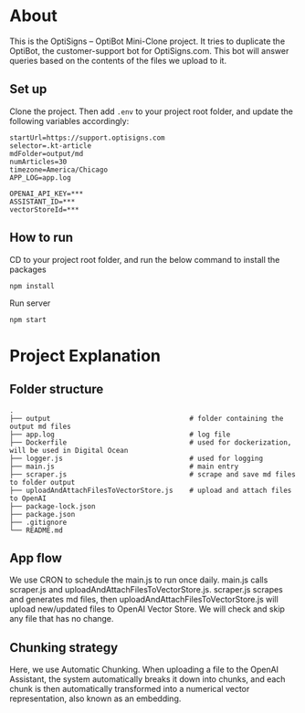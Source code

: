 # About
This is the OptiSigns – OptiBot Mini-Clone project. It tries to duplicate the OptiBot, the customer-support bot for OptiSigns.com. This bot will answer queries based on the contents of the files we upload to it.

## Set up

Clone the project. Then add `.env` to your project root folder, and update the following variables accordingly:

```
startUrl=https://support.optisigns.com
selector=.kt-article
mdFolder=output/md
numArticles=30
timezone=America/Chicago
APP_LOG=app.log

OPENAI_API_KEY=***
ASSISTANT_ID=***
vectorStoreId=***
```

## How to run

CD to your project root folder, and run the below command to install the packages
```
npm install
```

Run server
```
npm start
```

# Project Explanation

## Folder structure

    .
    ├── output                                  # folder containing the output md files
    ├── app.log                                 # log file
    ├── Dockerfile                              # used for dockerization, will be used in Digital Ocean
    ├── logger.js                               # used for logging    
    ├── main.js                                 # main entry
    ├── scraper.js                              # scrape and save md files to folder output
    ├── uploadAndAttachFilesToVectorStore.js    # upload and attach files to OpenAI
    ├── package-lock.json   
    ├── package.json   
    ├── .gitignore    
    └── README.md

## App flow

We use CRON to schedule the main.js to run once daily. main.js calls scraper.js and uploadAndAttachFilesToVectorStore.js. scraper.js scrapes and generates md files, then uploadAndAttachFilesToVectorStore.js will upload new/updated files to OpenAI Vector Store. We will check and skip any file that has no change.

## Chunking strategy

Here, we use Automatic Chunking. When uploading a file to the OpenAI Assistant, the system automatically breaks it down into chunks, and each chunk is then automatically transformed into a numerical vector representation, also known as an embedding. 

